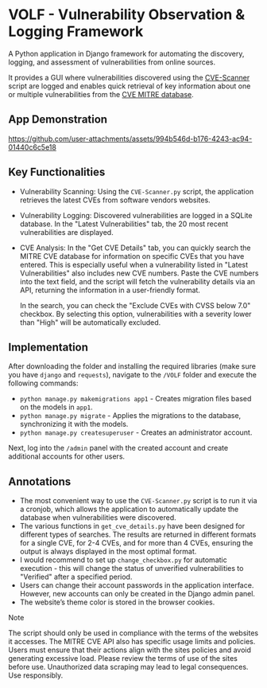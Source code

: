 # VOLF - Vulnerability Observation &amp; Logging Framework
A Python application in Django framework for automating the discovery, logging, and assessment of vulnerabilities from online sources.

It provides a GUI where vulnerabilities discovered using the [CVE-Scanner](https://github.com/opeas/CVE-Scanner) script are logged and enables quick retrieval of key information about one or multiple vulnerabilities from the [CVE MITRE database](https://cve.mitre.org/).

App Demonstration  
-------------------
https://github.com/user-attachments/assets/994b546d-b176-4243-ac94-01440c6c5e18

Key Functionalities
-------------------
- Vulnerability Scanning: Using the ```CVE-Scanner.py``` script, the application retrieves the latest CVEs from software vendors websites.
- Vulnerability Logging: Discovered vulnerabilities are logged in a SQLite database. In the "Latest Vulnerabilities" tab, the 20 most recent vulnerabilities are displayed.
- CVE Analysis: In the "Get CVE Details" tab, you can quickly search the MITRE CVE database for information on specific CVEs that you have entered. This is especially useful when a vulnerability listed in "Latest Vulnerabilities" also includes new CVE numbers. Paste the CVE numbers into the text field, and the script will fetch the vulnerability details via an API, returning the information in a user-friendly format.

  In the search, you can check the "Exclude CVEs with CVSS below 7.0" checkbox. By selecting this option, vulnerabilities with a severity lower than "High" will be automatically excluded.

Implementation
-------------------
After downloading the folder and installing the required libraries (make sure you have ```django``` and ```requests```), navigate to the ```/VOLF``` folder and execute the following commands:
- ```python manage.py makemigrations app1``` - Creates migration files based on the models in ```app1```.
- ```python manage.py migrate``` - Applies the migrations to the database, synchronizing it with the models.
- ```python manage.py createsuperuser``` - Creates an administrator account.

Next, log into the ```/admin``` panel with the created account and create additional accounts for other users.

Annotations
-------------------
- The most convenient way to use the ```CVE-Scanner.py``` script is to run it via a cronjob, which allows the application to automatically update the database when vulnerabilities were discovered.
- The various functions in ```get_cve_details.py``` have been designed for different types of searches. The results are returned in different formats for a single CVE, for 2-4 CVEs, and for more than 4 CVEs, ensuring the output is always displayed in the most optimal format.
- I would recommend to set up ```change_checkbox.py``` for automatic execution - this will change the status of unverified vulnerabilities to "Verified" after a specified period.
- Users can change their account passwords in the application interface. However, new accounts can only be created in the Django admin panel.
- The website’s theme color is stored in the browser cookies.

> [!NOTE]
> The script should only be used in compliance with the terms of the websites it accesses. The MITRE CVE API also has specific usage limits and policies.
> Users must ensure that their actions align with the sites policies and avoid generating excessive load. Please review the terms of use of the sites before use.
> Unauthorized data scraping may lead to legal consequences. Use responsibly.
